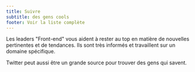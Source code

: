 ```yaml
---
title: Suivre
subtitle: des gens cools
footer: Voir la liste complète
---
```


Les leaders "Front-end" vous aident à rester au top en matière de nouvelles pertinentes et de tendances. Ils sont très informés et travaillent sur un domaine spécifique.

Twitter peut aussi être un grande source pour trouver des gens qui savent.
